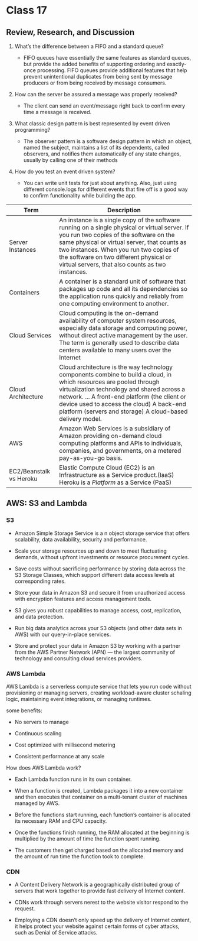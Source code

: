 # Class 17

## Review, Research, and Discussion

1. What’s the difference between a FIFO and a standard queue?

    - FIFO queues have essentially the same features as standard queues, but provide the added benefits of supporting ordering and exactly-once processing. FIFO queues provide additional features that help prevent unintentional duplicates from being sent by message producers or from being received by message consumers.

1. How can the server be assured a message was properly received?

    - The client can send an event/message right back to confirm every time a message is received.

1. What classic design pattern is best represented by event driven programming?

    - The observer pattern is a software design pattern in which an object, named the subject, maintains a list of its dependents, called observers, and notifies them automatically of any state changes, usually by calling one of their methods

1. How do you test an event driven system?

    - You can write unit tests for just about anything. Also, just using different console.logs for different events that fire off is a good way to confirm functionality while building the app.

| Term      | Description |
| ----------- | ----------- |
| Server Instances | An instance is a single copy of the software running on a single physical or virtual server. If you run two copies of the software on the same physical or virtual server, that counts as two instances. When you run two copies of the software on two different physical or virtual servers, that also counts as two instances. |
| Containers | A container is a standard unit of software that packages up code and all its dependencies so the application runs quickly and reliably from one computing environment to another. |
| Cloud Services | Cloud computing is the on-demand availability of computer system resources, especially data storage and computing power, without direct active management by the user. The term is generally used to describe data centers available to many users over the Internet |
| Cloud Architecture | Cloud architecture is the way technology components combine to build a cloud, in which resources are pooled through virtualization technology and shared across a network. ... A front-end platform (the client or device used to access the cloud) A back-end platform (servers and storage) A cloud-based delivery model. |
| AWS | Amazon Web Services is a subsidiary of Amazon providing on-demand cloud computing platforms and APIs to individuals, companies, and governments, on a metered pay-as-you-go basis.  |
| EC2/Beanstalk vs Heroku | Elastic Compute Cloud (EC2) is an Infrastructure as a Service product.(IaaS) Heroku is a _Platform_ as a Service (PaaS) |

## AWS: S3 and Lambda

### S3

- Amazon Simple Storage Service is a n object storage service that offers scalability, data availability, security and performance.

- Scale your storage resources up and down to meet fluctuating demands, without upfront investments or resource procurement cycles.

- Save costs without sacrificing performance by storing data across the S3 Storage Classes, which support different data access levels at corresponding rates.

- Store your data in Amazon S3 and secure it from unauthorized access with encryption features and access management tools.

- S3 gives you robust capabilities to manage access, cost, replication, and data protection.

- Run big data analytics across your S3 objects (and other data sets in AWS) with our query-in-place services.

- Store and protect your data in Amazon S3 by working with a partner from the AWS Partner Network (APN) — the largest community of technology and consulting cloud services providers.

### AWS Lambda

AWS Lambda is a serverless compute service that lets you run code without provisioning or managing servers, creating workload-aware cluster schaling logic, maintaining event integrations, or managing runtimes.

some benefits:

- No servers to manage

- Continuous scaling

- Cost optimized with millisecond metering

- Consistent performance at any scale

How does AWS Lambda work?

- Each Lambda function runs in its own container.

- When a function is created, Lambda packages it into a new container and then executes that container on a multi-tenant cluster of machines managed by AWS.

- Before the functions start running, each function’s container is allocated its necessary RAM and CPU capacity.

- Once the functions finish running, the RAM allocated at the beginning is multiplied by the amount of time the function spent running.

- The customers then get charged based on the allocated memory and the amount of run time the function took to complete.

### CDN

- A Content Delivery Network is a geographically distributed group of servers that work together to provide fast delivery of Internet content.

- CDNs work through servers nerest to the website visitor respond to the request.

- Employing a CDN doesn’t only speed up the delivery of Internet content, it helps protect your website against certain forms of cyber attacks, such as Denial of Service attacks.
